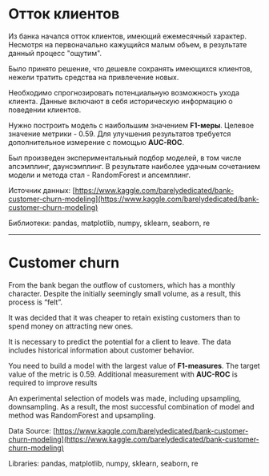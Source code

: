 # **Отток клиентов**

Из банка начался отток клиентов, имеющий ежемесячный характер. Несмотря на первоначально кажущийся малым объем, в результате данный процесс "ощутим". 

Было принято решение, что дешевле сохранять имеющихся клиентов, нежели тратить средства на привлечение новых.

Необходимо спрогнозировать потенциальную возможность ухода клиента. Данные включают в себя историческую информацию о поведении клиентов.

Нужно построить модель с наибольшим значением **F1-меры**. Целевое значение метрики - 0.59. Для улучшения результатов требуется дополнительное измерение с помощью **AUC-ROC**.

Был произведен экспериментальный подбор моделей, в том числе апсэмплинг, даунсэмплинг. В результате наиболее удачным сочетанием модели и метода стал - RandomForest и апсемплинг.

Источник данных: [https://www.kaggle.com/barelydedicated/bank-customer-churn-modeling](https://www.kaggle.com/barelydedicated/bank-customer-churn-modeling)

Библиотеки: pandas, matplotlib, numpy, sklearn, seaborn, re
___
# Customer churn

From the bank began the outflow of customers, which has a monthly character. Despite the initially seemingly small volume, as a result, this process is “felt”.

It was decided that it was cheaper to retain existing customers than to spend money on attracting new ones.

It is necessary to predict the potential for a client to leave. The data includes historical information about customer behavior.

You need to build a model with the largest value of **F1-measures**. The target value of the metric is 0.59. Additional measurement with **AUC-ROC** is required to improve results

An experimental selection of models was made, including upsampling, downsampling. As a result, the most successful combination of model and method was RandomForest and upsampling.

Data Source: [https://www.kaggle.com/barelydedicated/bank-customer-churn-modeling](https://www.kaggle.com/barelydedicated/bank-customer-churn-modeling)

Libraries: pandas, matplotlib, numpy, sklearn, seaborn, re
